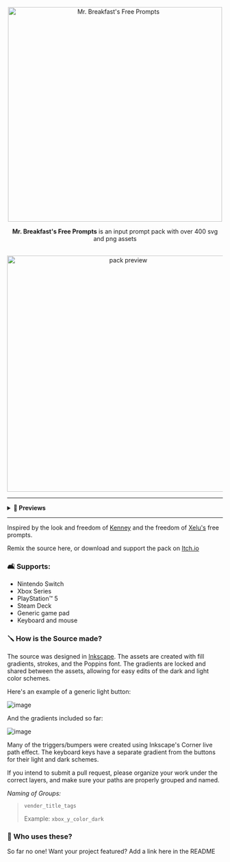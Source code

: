 <div align="center">
 <img src="https://github.com/lopopylopy/mrbreakfasts_free_prompts/assets/65320586/784055fc-b694-4fd0-9e62-13b9a87f5e32" alt="Mr. Breakfast's Free Prompts" width="500"/>  
</div>

<p align="center">
 <b>Mr. Breakfast's Free Prompts</b> is an input prompt pack with over 400 svg and png assets 
 <br>
 
 <br>
</p>

<div align="center">
 <img src="https://github.com/lopopylopy/mrbreakfasts_free_prompts/assets/65320586/482940cc-23d9-43cb-9af2-3958a89495d3" alt="pack preview" width="550"/>
</div>

---

<details>
  <summary><b>🍬 Previews</b></summary>
 
   <img src="https://github.com/lopopylopy/mrbreakfasts_free_prompts/assets/65320586/f147c07e-be75-40a1-95a3-7918637cb984" alt="generic preview"/>
   <img src="https://github.com/lopopylopy/mrbreakfasts_free_prompts/assets/65320586/a57a9d58-6583-4ace-9e73-731d3ae5bfbf" alt="keyboard and mouse preview"/>
   <img src="https://github.com/lopopylopy/mrbreakfasts_free_prompts/assets/65320586/5deacd64-bfcf-4f73-a0d2-8da5f097e11f" alt="switch preview"/>
   <img src="https://github.com/lopopylopy/mrbreakfasts_free_prompts/assets/65320586/66d03568-99e4-46e2-b8ff-862a4e6f2531" alt="ps5 preview"/>
   <img src="https://github.com/lopopylopy/mrbreakfasts_free_prompts/assets/65320586/39e38fa4-cd4d-4348-bec4-0348e14f44ea" alt="xbox preview"/>
   <img src="https://github.com/lopopylopy/mrbreakfasts_free_prompts/assets/65320586/f91021ab-a28d-4b2e-8e79-ea4af00604dd" alt="steam deck preview"/>
   
![steamdeck_preview]()

</details>

---

Inspired by the look and freedom of [Kenney](https://kenney.nl/assets/input-prompts-pixel-16) and the freedom of [Xelu's](https://thoseawesomeguys.com/prompts/) free prompts.

Remix the source here, or download and support the pack on [Itch.io](https://mrbreakfastsdelight.itch.io/mr-breakfasts-free-prompts")

### 🛋️ Supports:
- Nintendo Switch
- Xbox Series
- PlayStation™ 5
- Steam Deck
- Generic game pad
- Keyboard and mouse

### 🪛 How is the Source made?
The source was designed in [Inkscape](https://inkscape.org/). The assets are created with fill gradients, strokes, and the Poppins font. The gradients are locked and shared between the assets, allowing for easy edits of the dark and light color schemes.

Here's an example of a generic light button:

![image](https://github.com/lopopylopy/mrbreakfasts_free_prompts/assets/65320586/a6291773-ea7f-44c5-a240-d83e01302fb7)

And the gradients included so far:

![image](https://github.com/lopopylopy/mrbreakfasts_free_prompts/assets/65320586/e9bc0817-5175-4af7-8f55-4192f381cbdc)

Many of the triggers/bumpers were created using Inkscape's Corner live path effect. The keyboard keys have a separate gradient from the buttons for their light and dark schemes.

If you intend to submit a pull request, please organize your work under the correct layers, and make sure your paths are properly grouped and named.

_Naming of Groups:_
> `vender_title_tags`
> 
> Example: `xbox_y_color_dark`

### 🎂 Who uses these?
So far no one! Want your project featured? Add a link here in the README

